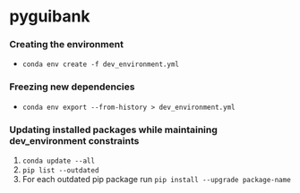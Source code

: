 # pyguibank

### Creating the environment
- `conda env create -f dev_environment.yml`

### Freezing new dependencies
- `conda env export --from-history > dev_environment.yml`

### Updating installed packages while maintaining dev_environment constraints
1. `conda update --all`
2. `pip list --outdated`
3. For each outdated pip package run `pip install --upgrade package-name`
